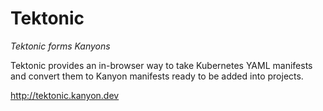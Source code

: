 # Tektonic 
_Tektonic forms Kanyons_

Tektonic provides an in-browser way to take Kubernetes YAML manifests and convert them to Kanyon manifests ready to be added into projects.

http://tektonic.kanyon.dev
